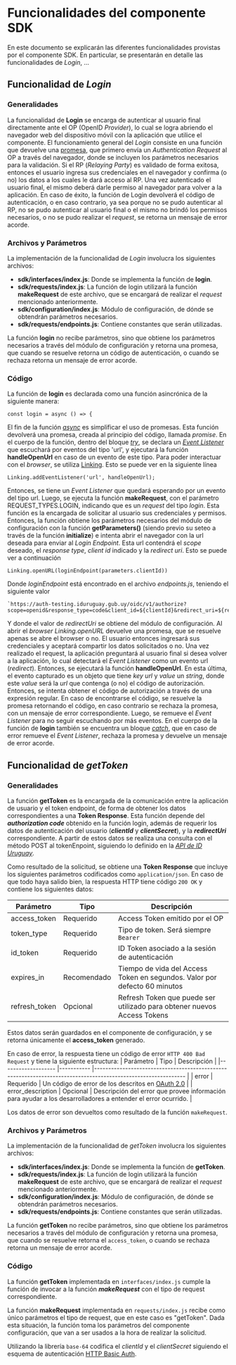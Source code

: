 # Funcionalidades del componente SDK
En este documento se explicarán las diferentes funcionalidades provistas por el componente SDK. En particular, se presentarán en detalle las funcionalidades de *Login*, ...

## Funcionalidad de *Login*

### Generalidades
La funcionalidad de **Login** se encarga de autenticar al usuario final directamente ante el OP (OpenID *Provider*), lo cual se logra abriendo el navegador web del dispositivo móvil con la aplicación que utilice el componente. El funcionamiento general del *Login* consiste en una función que devuelve una [promesa](https://developer.mozilla.org/es/docs/Web/JavaScript/Guide/Usar_promesas), que primero envía un *Authentication Request* al OP a través del navegador, donde se incluyen los parámetros necesarios para la validación. Si el RP (*Relaying Party*) es validado de forma exitosa, entonces el usuario ingresa sus credenciales en el navegador y confirma (o no) los datos a los cuales le dará acceso al RP. Una vez autenticado el usuario final, el mismo deberá darle permiso al navegador para volver a la aplicación. En caso de éxito, la función de Login devolverá el código de autenticación, o en caso contrario, ya sea porque no se pudo autenticar al RP, no se pudo autenticar al usuario final o el mismo no brindó los permisos necesarios, o no se pudo realizar el *request*, se retorna un mensaje de error acorde. 

### Archivos y Parámetros
La implementación de la funcionalidad de *Login* involucra los siguientes archivos:
* **sdk/interfaces/index.js**: Donde se implementa la función de **login**.
* **sdk/requests/index.js**: La función de login utilizará la función **makeRequest** de este archivo, que se encargará de realizar el *request* mencionado anteriormente.
*  **sdk/configuration/index.js**: Módulo de configuración, de dónde se obtendrán parámetros necesarios.
* **sdk/requests/endpoints.js**: Contiene constantes que serán utilizadas.

  
La función **login** no recibe parámetros, sino que obtiene los parámetros necesarios a través del módulo de configuración y retorna una promesa, que cuando se resuelve retorna un código de autenticación, o cuando se rechaza retorna un mensaje de error acorde. 

### Código
La función de **login** es declarada como una función asincrónica de la siguiente manera:

    const login = async () => {

El fin de la función [*async*](https://developer.mozilla.org/es/docs/Web/JavaScript/Referencia/Sentencias/funcion_asincrona) es simplificar el uso de promesas. Esta función devolverá una promesa, creada al principio del código, llamada *promise*. En el cuerpo de la función, dentro del bloque [*try*](https://developer.mozilla.org/es/docs/Web/JavaScript/Referencia/Sentencias/try...catch), se declara un [*Event Listener*](https://developer.mozilla.org/es/docs/Web/API/EventTarget/addEventListener) que escuchará por eventos del tipo 'url', y ejecutará la función **handleOpenUrl** en caso de un evento de este tipo. Para poder interactuar con el *browser*, se utiliza [Linking](https://reactnative.dev/docs/linking). Esto se puede ver en la siguiente línea 

    Linking.addEventListener('url', handleOpenUrl);

Entonces, se tiene un *Event Listener* que quedará esperando por un evento del tipo url. Luego, se ejecuta la función **makeRequest**, con el parámetro REQUEST_TYPES.LOGIN, indicando que es un *request* del tipo *login*. Esta función es la encargada de solicitar al usuario sus credenciales y permisos. 
Entonces, la función obtiene los parámetros necesarios del módulo de configuración con la función **getParameters()** (siendo previo su seteo a través de la función **initialize**) e intenta abrir el navegador con la url deseada para enviar al *Login Endpoint*. Esta url contendrá el *scope* deseado, el *response type*, *client id* indicado y la *redirect uri*. Esto se puede ver a continuación

    Linking.openURL(loginEndpoint(parameters.clientId))
Donde *loginEndpoint* está encontrado en el archivo *endpoints.js*, teniendo el siguiente valor

    `https://auth-testing.iduruguay.gub.uy/oidc/v1/authorize?scope=openid&response_type=code&client_id=${clientId}&redirect_uri=${redirectUri}`

Y donde el valor de *redirectUri* se obtiene del módulo de configuración. Al abrir el *browser* *Linking.openURL* devuelve una promesa, que se resuelve apenas se abre el browser o no. El usuario entonces ingresará sus credenciales y aceptará compartir los datos solicitados o no. Una vez realizado el request, la aplicación preguntará al usuario final si desea volver a la aplicación, lo cual detectará el *Event Listener* como un evento url (*redirect*). Entonces, se ejecutará la función **handleOpenUrl**. En esta última, el evento capturado es un objeto que tiene *key url* y *value* un *string*, donde este *value* será la *url* que contenga (o no) el código de autorización. Entonces, se intenta obtener el código de autorización a través de una expresión regular. En caso de encontrarse el código, se resuelve la promesa retornando el código, en caso contrario se rechaza la promesa, con un mensaje de error correspondiente. Luego, se remueve el *Event Listener* para no seguir escuchando por más eventos. En el cuerpo de la función de **login** también se encuentra un bloque [*catch*](https://developer.mozilla.org/es/docs/Web/JavaScript/Referencia/Sentencias/try...catch), que en caso de error remueve el *Event Listener*, rechaza la promesa y devuelve un mensaje de error acorde.


## Funcionalidad de *getToken*

### Generalidades
La función **getToken** es la encargada de la comunicación entre la aplicación de usuario  y el token endpoint, de forma de obtener los datos correspondientes a una **Token Response**.  Esta función depende del ***authorization code*** obtenido en la función login, además de requerir los datos de autenticación del usuario (***clientId*** y ***clientSecret***), y la ***redirectUri*** correspondiente. A partir de estos datos se realiza una consulta con el método POST al tokenEnpoint, siguiendo lo definido en la [*API de ID Uruguay*](https://centroderecursos.agesic.gub.uy/web/seguridad/wiki/-/wiki/Main/ID+Uruguay+-+Integraci%C3%B3n+con+OpenID+Connect#section-ID+Uruguay+-+Integraci%C3%B3n+con+OpenID+Connect-Token+Endpoint+(/oidc/v1/token)). 

Como resultado de la solicitud, se obtiene una **Token Response** que incluye los siguientes parámetros codificados como `application/json`. En caso de que todo haya salido bien, la respuesta HTTP tiene código `200 OK` y contiene los siguientes datos: 

| Parámetro     	| Tipo        	| Descripción                                                               	|
|---------------	|-------------	|---------------------------------------------------------------------------	|
| access_token  	| Requerido   	| Access Token emitido por el OP                                            	|
| token_type    	| Requerido   	| Tipo de token. Será siempre `Bearer`                                      	|
| id_token      	| Requerido   	| ID Token asociado a la sesión de autenticación                            	|
| expires_in    	| Recomendado 	| Tiempo de vida del Access Token en segundos. Valor por defecto 60 minutos 	|
| refresh_token 	| Opcional    	| Refresh Token que puede ser utilizado para obtener nuevos Access Tokens   	|

Estos datos serán guardados en el componente de configuración, y se retorna únicamente el **access_token** generado.


En caso de error, la respuesta tiene un código de error `HTTP 400 Bad Request` y tiene la siguiente estructura:
| Parámetro         	| Tipo      	| Descripción                                                                                                  	|
|-------------------	|-----------	|--------------------------------------------------------------------------------------------------------------	|
| error             	| Requerido 	| Un código de error de los descritos en [OAuth 2.0](https://tools.ietf.org/html/rfc6749#section-5.1)                                                             	|
| error_description 	| Opcional  	| Descripción del error que provee información para ayudar a los desarrolladores a entender el error ocurrido. 	|

Los datos de error son devueltos como resultado de la función `makeRequest`.



### Archivos y Parámetros

La implementación de la funcionalidad de *getToken* involucra los siguientes archivos:
* **sdk/interfaces/index.js**: Donde se implementa la función de **getToken**.
* **sdk/requests/index.js**: La función de login utilizará la función **makeRequest** de este archivo, que se encargará de realizar el *request* mencionado anteriormente.
*  **sdk/configuration/index.js**: Módulo de configuración, de dónde se obtendrán parámetros necesarios.
* **sdk/requests/endpoints.js**: Contiene constantes que serán utilizadas.

  
La función **getToken** no recibe parámetros, sino que obtiene los parámetros necesarios a través del módulo de configuración y retorna una promesa, que cuando se resuelve retorna el `access_token`, o cuando se rechaza retorna un mensaje de error acorde. 


### Código

La función **getToken** implementada en `interfaces/index.js` cumple la función de invocar a la función ***makeRequest*** con el tipo de request correspondiente.

La función **makeRequest** implementada en `requests/index.js` recibe como único parámetros el tipo de request, que en este caso es "getToken". Dada esta situación, la función toma los parámetros del componente configuración, que van a ser usados a la hora de realizar la solicitud.

Utilizando la librería `base-64` codifica el *clientId* y el *clientSecret* siguiendo el esquema de autenticación [HTTP Basic Auth](https://tools.ietf.org/html/rfc7617).